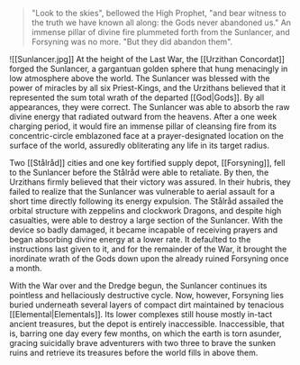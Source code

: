 >"Look to the skies", bellowed the High Prophet, "and bear witness to the truth we have known all along: the Gods never abandoned us." An immense pillar of divine fire plummeted forth from the Sunlancer, and Forsyning was no more. "But they did abandon them".

![[Sunlancer.jpg]]
At the height of the Last War, the [[Urzithan Concordat]] forged the Sunlancer, a gargantuan golden sphere that hung menacingly in low atmosphere above the world. The Sunlancer was blessed with the power of miracles by all six Priest-Kings, and the Urzithans believed that it represented the sum total wrath of the departed [[God|Gods]]. By all appearances, they were correct. The Sunlancer was able to absorb the raw divine energy that radiated outward from the heavens. After a one week charging period, it would fire an immense pillar of cleansing fire from its concentric-circle emblazoned face at a prayer-designated location on the surface of the world, assuredly obliterating any life in its target radius.   

Two [[Stålråd]] cities and one key fortified supply depot, [[Forsyning]], fell to the Sunlancer before the Stålråd were able to retaliate. By then, the Urzithans firmly believed that their victory was assured. In their hubris, they failed to realize that the Sunlancer was vulnerable to aerial assault for a short time directly following its energy expulsion. The Stålråd assailed the orbital structure with zeppelins and clockwork Dragons, and despite high casualties, were able to destroy a large section of the Sunlancer. With the device so badly damaged, it became incapable of receiving prayers and began absorbing divine energy at a lower rate. It defaulted to the instructions last given to it, and for the remainder of the War, it brought the inordinate wrath of the Gods down upon the already ruined Forsyning once a month.

With the War over and the Dredge begun, the Sunlancer continues its pointless and hellaciously destructive cycle. Now, however, Forsyning lies buried underneath several layers of compact dirt maintained by tenacious [[Elemental|Elementals]]. Its lower complexes still house mostly in-tact ancient treasures, but the depot is entirely inaccessible. Inaccessible, that is, barring one day every few months, on which the earth is torn asunder, gracing suicidally brave adventurers with two three to brave the sunken ruins and retrieve its treasures before the world fills in above them.